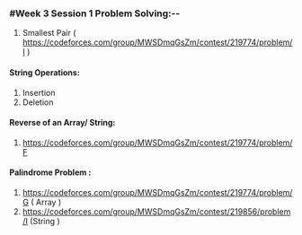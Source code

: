 ### #Week 3 Session 1 Problem Solving:--


1. Smallest Pair 
( https://codeforces.com/group/MWSDmqGsZm/contest/219774/problem/I )


#### String Operations: 
1. Insertion 
2. Deletion 


#### Reverse of an Array/ String: 
1. https://codeforces.com/group/MWSDmqGsZm/contest/219774/problem/F




#### Palindrome Problem : 
1. https://codeforces.com/group/MWSDmqGsZm/contest/219774/problem/G ( Array )
2. https://codeforces.com/group/MWSDmqGsZm/contest/219856/problem/I (String )